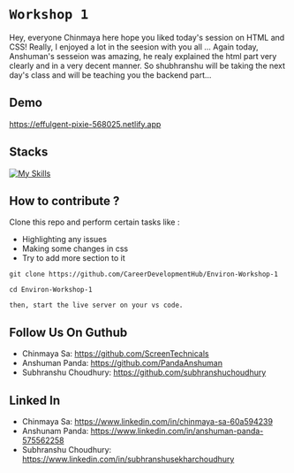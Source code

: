 # `Workshop 1`

Hey, everyone Chinmaya here hope you liked today's session on HTML and CSS! Really, I enjoyed a lot in the seesion with you all ... Again today, Anshuman's sesseion was amazing, he realy explained the html part very clearly and in a very decent manner.
So shubhranshu will be taking the next day's class and will be teaching you the backend part...

## Demo

https://effulgent-pixie-568025.netlify.app

## Stacks

[![My Skills](https://skillicons.dev/icons?i=html,css)](https://skillicons.dev)

## How to contribute ?

Clone this repo and perform certain tasks like :

- Highlighting any issues
- Making some changes in css
- Try to add more section to it

```
git clone https://github.com/CareerDevelopmentHub/Environ-Workshop-1
```

```
cd Environ-Workshop-1
```

`then, start the live server on your vs code.`

## Follow Us On Guthub

- Chinmaya Sa: https://github.com/ScreenTechnicals
- Anshuman Panda: https://github.com/PandaAnshuman
- Subhranshu Choudhury: https://github.com/subhranshuchoudhury

## Linked In

- Chinmaya Sa: https://www.linkedin.com/in/chinmaya-sa-60a594239
- Anshunam Panda: https://www.linkedin.com/in/anshuman-panda-575562258
- Subhranshu Choudhury: https://www.linkedin.com/in/subhranshusekharchoudhury
